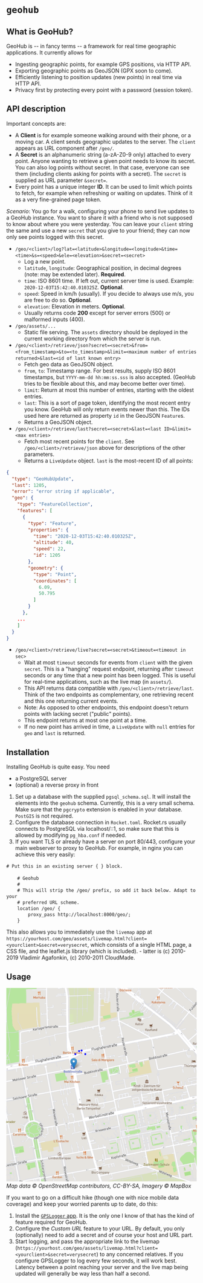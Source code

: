 # `geohub`

## What is GeoHub?

GeoHub is -- in fancy terms -- a framework for real time geographic
applications. It currently allows for

* Ingesting geographic points, for example GPS positions, via HTTP API.
* Exporting geographic points as GeoJSON (GPX soon to come).
* Efficiently listening to position updates (new points) in real time via HTTP
API.
* Privacy first by protecting every point with a password (session token).

## API description

Important concepts are:

* A **Client** is for example someone walking around with their phone, or a
moving car. A client sends geographic updates to the server. The `client`
appears as URL component after `/geo/`.
* A **Secret** is an alphanumeric string (a-zA-Z0-9 only) attached to every
point. Anyone wanting to retrieve a given point needs to know its secret. You
can also log points without secret. In that case, everyone can see them
(including clients asking for points with a secret). The `secret` is supplied as
URL parameter `&secret=`.
* Every point has a unique integer **ID**. It can be used to limit which points
to fetch, for example when refreshing or waiting on updates. Think of it as a
very fine-grained page token.

*Scenario*: You go for a walk, configuring your phone to send live updates to a
GeoHub instance. You want to share it with a friend who is not supposed to know
about where you were yesterday. You can leave your `client` string the same and
use a new `secret` that you give to your friend; they can now only see points
logged with this secret.

* `/geo/<client>/log?lat=<latitude>&longitude=<longitude>&time=<time>&s=<speed>&ele=<elevation>&secret=<secret>`
  * Log a new point.
  * `latitude`, `longitude`: Geographical position, in decimal degrees (note:
      may be extended later). **Required**.
  * `time`: ISO 8601 time. If left out, current server time is used. Example:
  `2020-12-03T15:42:40.010325Z`. **Optional**.
  * `speed`: Speed in km/h (usually). If you decide to always use m/s, you are
  free to do so. **Optional**.
  * `elevation`: Elevation in meters. **Optional**.
  * Usually returns code **200** except for server errors (500) or malformed inputs (400).
* `/geo/assets/...`
  * Static file serving. The `assets` directory should be deployed in the
  current working directory from which the server is run.
* `/geo/<client>/retrieve/json?secret=<secret>&from=<from_timestamp>&to=<to_timestamp>&limit=<maximum
number of entries returned>&last=<id of last known entry>`
  * Fetch geo data as GeoJSON object.
  * `from`, `to`: Timestamp range. For best results, supply ISO 8601 timestamps,
  but `YYYY-mm-dd hh:mm:ss.sss` is also accepted. (GeoHub tries to be flexible
  about this, and may become better over time).
  * `limit`: Return at most this number of entries, starting with the oldest
  entries.
  * `last`: This is a sort of page token, identifying the most recent entry you
  know. GeoHub will only return events newer than this. The IDs used here are
  returned as property `id` in the GeoJSON `Feature`s.
  * Returns a GeoJSON object.
* `/geo/<client>/retrieve/last?secret=<secret>&last=<last ID>&limit=<max
entries>`
  * Fetch most recent points for the `client`. See `/geo/<client>/retrieve/json`
  above for descriptions of the other parameters.
  * Returns a `LiveUpdate` object. `last` is the most-recent ID of all points:

```json
{
  "type": "GeoHubUpdate",
  "last": 1205,
  "error": "error string if applicable",
  "geo": {
    "type": "FeatureCollection",
    "features": [
      {
        "type": "Feature",
        "properties": {
          "time": "2020-12-03T15:42:40.010325Z",
          "altitude": 40,
          "speed": 22,
          "id": 1205
        },
        "geometry": {
          "type": "Point",
          "coordinates": [
            6.09,
            50.795
          ]
        }
      },
    ...
    ]
  }
}
```

* `/geo/<client>/retrieve/live?secret=<secret>&timeout=<timeout in sec>`
  * Wait at most `timeout` seconds for events from `client` with the given
  `secret`. This is a "hanging" request endpoint, returning after `timeout`
  seconds or any time that a new point has been logged. This is useful for
  real-time applications, such as the live map (in `assets/`).
  * This API returns data compatible with `/geo/<client>/retrieve/last`. Think
  of the two endpoints as complementary, one retrieving recent and this one
  returning current events.
  * Note: As opposed to other endpoints, this endpoint doesn't return points
  with lacking secret ("public" points).
  * This endpoint returns at most one point at a time.
  * If no new point has arrived in time, a `LiveUpdate` with `null` entries for
  `geo` and `last` is returned.

## Installation

Installing GeoHub is quite easy. You need

* a PostgreSQL server
* (optional) a reverse proxy in front

1. Set up a database with the supplied `pgsql_schema.sql`. It will install the
   elements into the `geohub` schema. Currently, this is a very small schema.
   Make sure that the `pgcrypto` extension is enabled in your database.
   `PostGIS` is not required.
1. Configure the database connection in `Rocket.toml`. Rocket.rs usually
   connects to PostgreSQL via localhost/::1, so make sure that this is allowed
   by modifying `pg_hba.conf` if needed.
1. If you want TLS or already have a server on port 80/443, configure your main
   webserver to proxy to GeoHub. For example, in nginx you can achieve this very
   easily:

```
# Put this in an existing server { } block.

    # Geohub
    #
    # This will strip the /geo/ prefix, so add it back below. Adapt to your
    # preferred URL scheme.
    location /geo/ {
        proxy_pass http://localhost:8000/geo/;
    }
```

This also allows you to immediately use the `livemap` app at
`https://yourhost.com/geo/assets/livemap.html?client=<yourclient>&secret=verysecret`,
which consists of a single HTML page, a CSS file, and the leaflet.js library
(which is included). - latter is (c) 2010-2019 Vladimir Agafonkin, (c) 2010-2011
CloudMade.

## Usage

![Map data © OpenStreetMap contributors, CC-BY-SA, Imagery © MapBox](screenshot1.png)
*Map data © OpenStreetMap contributors, CC-BY-SA, Imagery © MapBox*

If you want to go on a difficult hike (though one with nice mobile data
coverage) and keep your worried parents up to date, do this:

1. Install the [`GPSLogger` app](https://github.com/mendhak/gpslogger). It is
   the only one I know of that has the kind of feature required for GeoHub.
1. Configure the *Custom URL* feature to your URL. By default, you only
   (optionally) need to add a secret and of course your host and URL part.
1. Start logging, and pass the appropriate link to the livemap
   (`https://yourhost.com/geo/assets/livemap.html?client=<yourclient>&secret=verysecret`)
   to any concerned relatives. If you configure GPSLogger to log every few
   seconds, it will work best. Latency between a point reaching your server and
   the live map being updated will generally be way less than half a second.

